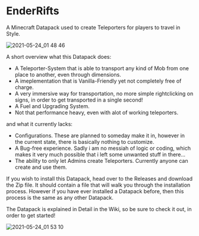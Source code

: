# EnderRifts
A Minecraft Datapack used to create Teleporters for players to travel in Style.

![2021-05-24_01 48 46](https://user-images.githubusercontent.com/28835600/119280728-ea496f80-bc32-11eb-9885-87dcdfe71139.png)

A short overview what this Datapack does:

 + A Teleporter-System that is able to transport any kind of Mob from one place to another, even through dimensions.
 + A imeplementation that is Vanilla-Friendly yet not completely free of charge.
 + A very immersive way for transportation, no more simple rightclicking on signs, in order to get transported in a single second!
 + A Fuel and Upgrading System.
 + Not that performance heavy, even with alot of working teleporters.

and what it currently lacks: 

 - Configurations. These are planned to someday make it in, however in the current state, there is basically nothing to customize.
 - A Bug-free experience. Sadly i am no messiah of logic or coding, which makes it very much possible that i left some unwanted stuff in there...
 - The ability to only let Admins create Teleporters. Currently anyone can create and use them.

If you wish to install this Datapack, head over to the Releases and download the Zip file. It should contain a file that will walk you through the installation process.
However if you have ever installed a Datapack before, then this process is the same as any other Datapack.

The Datapack is explained in Detail in the Wiki, so be sure to check it out, in order to get started!

![2021-05-24_01 53 10](https://user-images.githubusercontent.com/28835600/119280731-eb7a9c80-bc32-11eb-957f-ed24a68db35d.png)

